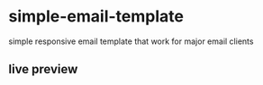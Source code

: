 # simple-email-template
simple responsive email template  that work for major email clients
## live preview
